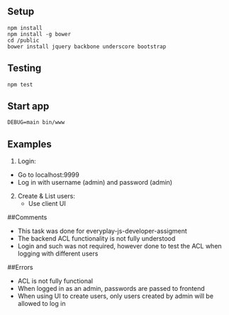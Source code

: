 
## Setup

    npm install
    npm install -g bower
    cd /public
    bower install jquery backbone underscore bootstrap 

## Testing

    npm test

## Start app

    DEBUG=main bin/www

## Examples

1. Login:
<ul>
    <li>Go to localhost:9999</li>
    <li>Log in  with username (admin) and password (admin)</li>
</ul>
    
2. Create & List users:
    <ul>
        <li>Use client UI</li>
    </ul>
    
##Comments
<ul>
  <li>This task was done for everyplay-js-developer-assigment</li>
  <li>The backend ACL functionality is not fully understood</li>
  <li>Login and such was not required, however done to test the ACL when logging with different users</li>
</ul>

##Errors
  <ul>
  <li>ACL is not fully functional</li>
  <li>When logged in as an admin, passwords are passed to frontend</li>
  <li>When using UI to create users, only users created by admin will be allowed to log in</li>
  </ul>
